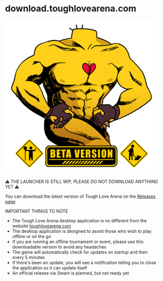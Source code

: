# download.toughlovearena.com

<img src="build/icon.png" width="500" height="auto">

⚠️ THE LAUNCHER IS STILL WIP, PLEASE DO NOT DOWNLOAD ANYTHING YET ⚠️

You can download the latest version of Tough Love Arena on the [Releases page](https://github.com/toughlovearena/download.toughlovearena.com/releases)

IMPORTANT THINGS TO NOTE

- The Tough Love Arena desktop application is no different from the website [toughlovearena.com](https://toughlovearena.com)
- The desktop application is designed to assist those who wish to play offline or on the go
- If you are running an offline tournament or event, please use this downloadable version to avoid any headaches
- The game will automatically check for updates on startup and then every 5 minutes
- If there's been an update, you will see a notification telling you to close the application so it can update itself
- An official release via Steam is planned, but not ready yet
